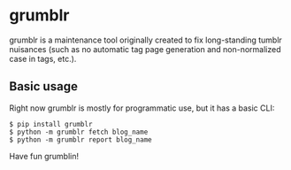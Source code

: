 # grumblr

grumblr is a maintenance tool originally created to fix long-standing
tumblr nuisances (such as no automatic tag page generation and
non-normalized case in tags, etc.).

## Basic usage

Right now grumblr is mostly for programmatic use, but it has a basic CLI:

```
$ pip install grumblr
$ python -m grumblr fetch blog_name
$ python -m grumblr report blog_name
```

Have fun grumblin!
